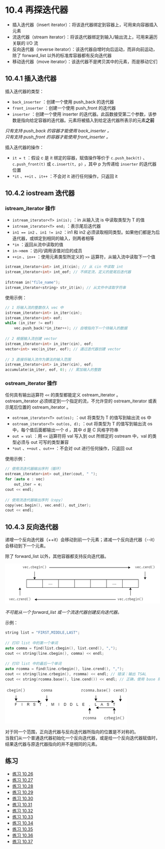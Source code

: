 # 10.4 再探迭代器

* 插入迭代器（insert iterator）：将该迭代器绑定到容器上，可用来向容器插入元素
* 流迭代器（stream iterator）：将该迭代器绑定到输入/输出流上，可用来遍历关联的 I/O 流
* 反向迭代器（reverse iterator）：该迭代器自增时向后运动，而非向前运动，除了 forward_list 以外的标准库容器都有反向迭代器
* 移动迭代器（move iterator）：该迭代器不是拷贝其中的元素，而是移动它们

## 10.4.1 插入迭代器

插入迭代器的类型：

* `back_inserter` ：创建一个使用 push_back 的迭代器
* `front_inserter` ：创建一个使用 push_front 的迭代器
* `inserter` ：创建一个使用 inserter 的迭代器。此函数接受第二个参数，该参数是指向给定容器的迭代器。元素将被插入到给定迭代器所表示的元素**之前**

*只有支持 push_back 的容器才能使用 back_inserter 。*  
*只有支持 push_front 的容器才能使用 front_inserter 。*

插入迭代器的操作：

* `it = t` ：假设 c 是 it 绑定的容器，赋值操作等价于 `c.push_back(t)` 、`c.push_front(t)` 或 `c.insert(t, p)` ，其中 p 为传递给 `inserter` 的迭代器位置
* `*it` 、`++it` 、`it++` ：不会对 it 进行任何操作，只返回 it

## 10.4.2 iostream 迭代器

### istream_iterator 操作

* `istream_iterator<T> in(is);` ：in 从输入流 is 中读取类型为 T 的值
* `istream_iterator<T> end;` ：表示尾后迭代器
* `in1 == in2` 、`in1 != in2` ：in1 和 in2 必须读取相同类型。如果他们都是为后迭代器，或绑定到相同的输入，则两者相等
* `*in` ：返回从流中读取的值
* `in->mem` ：访问/调用该值对应的成员
* `++in` 、`in++` ：使用元素类型所定义的 `>>` 运算符，从输入流中读取下一个值

```cpp
istream_iterator<int> int_it(cin); // 从 cin 中读取 int
istream_iterator<int> int_eof; // 不绑定流，定义的是尾后迭代器

ifstream in("file_name");
istream_iterator<string> str_it(in); // 从文件中读取字符串
```

使用示例：

```cpp
// 1 将输入流的整数存入 vec 中
istream_iterator<int> in_iter(cin);
istream_iterator<int> eof;
while (in_iter != eof)
    vec.push_back(*in_iter++); // 自增指向下一个待输入的数据

// 2 根据输入流创建 vector
istream_iterator<int> in_iter(cin), eof;
vector<int> vec(in_iter, eof); // 通过迭代器创建 vector

// 3 直接将输入流作为算法的输入范围
istream_iterator<int> in_iter(cin), eof;
accumulate(in_iter, eof, 0); // 累加输入的整数
```

### ostream_iterator 操作

任何具有输出运算符 `<<` 的类型都能定义 ostream_iterator 。  
ostream_iterator 必须绑定到一个指定的流，不允许空的 ostream_iterator 或表示尾后位置的 ostream_iterator 。

* `ostream_iterator<T> out(os);` ：out 将类型为 T 的值写到输出流 os 中
* `ostream_iterator<T> out(os, d);` ：out 将类型为 T 的值写到输出流 os 中，每个值后面都输出一个 d ，其中 d 是 C 风格字符串
* `out = val` ：用 `<<` 运算符将 val 写入到 out 所绑定的 ostream 中，val 的类型必须与 out 可写的类型兼容
* `*out` 、`++out` 、`out++` ：不会对 out 进行任何操作，只返回 out

使用示例：

```cpp
// 使用流迭代器输出序列（循环）
ostream_iterator<int> out_iter(cout, " ");
for (auto e : vec)
    out_iter = e;
cout << endl;

// 使用流迭代器输出序列（copy）
copy(vec.begin(), vec.end(), out_iter);
cout << endl;
```

## 10.4.3 反向迭代器

递增一个反向迭代器（++it）会移动到前一个元素；递减一个反向迭代器（--it）会移动到下一个元素。

除了 forward_list 以外，其他容器都支持反向迭代器。

![iterator.png](./iterator.png)

*不可能从一个 forward_list 或一个流迭代器创建反向迭代器。*

示例：

```cpp
string list = "FIRST,MIDDLE,LAST";

// 打印 list 中的第一个单词
auto comma = find(list.cbegin(), list.cend(), ",");
cout << string(line.cbegin(), comma) << endl;

// 打印 list 中的最后一个单词
auto rcomma = find(line.crbegin(), line.crend(), ",");
cout << string(line.crbegin(), rcomma) << endl; // 错误：输出 TSAL
cout << string(rcomma.base(), line.cend()) << endl; // 正确，使用 base 将反向迭代器 rcomma 转换为正向迭代器
```

![reverse_iterator.png](./reverse_iterator.png)

对于同一个范围，正向迭代器与反向迭代器所指向的位置是不对称的。  
当我们从一个普通迭代器初始化一个反向迭代器，或是给一个反向迭代器赋值时，结果迭代器与原迭代器指向的并不是相同的元素。

## 练习

* [练习 10.26](../src/quiz_10.26.md)
* [练习 10.27](../src/quiz_10.27.cpp)
* [练习 10.28](../src/quiz_10.28.cpp)
* [练习 10.29](../src/quiz_10.29.cpp)
* [练习 10.30](../src/quiz_10.30.cpp)
* [练习 10.31](../src/quiz_10.31.cpp)
* [练习 10.32](../src/quiz_10.32.cpp)
* [练习 10.33](../src/quiz_10.33.cpp)
* [练习 10.34](../src/quiz_10.34.cpp)
* [练习 10.35](../src/quiz_10.35.cpp)
* [练习 10.36](../src/quiz_10.36.cpp)
* [练习 10.37](../src/quiz_10.37.cpp)
